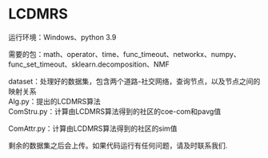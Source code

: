 # LCDMRS

运行环境：Windows、python 3.9

需要的包：math、operator、time、func_timeout、networkx、numpy、func_set_timeout、sklearn.decomposition、NMF

​dataset：处理好的数据集，包含两个道路-社交网络，查询节点，以及节点之间的映射关系
​	
Alg.py：提出的LCDMRS算法
​	
ComStru.py：计算由LCDMRS算法得到的社区的coe-com和pavg值
  
ComAttr.py：计算由LCDMRS算法得到的社区的sim值

剩余的数据集之后会上传。如果代码运行有任何问题，请及时联系我们.
